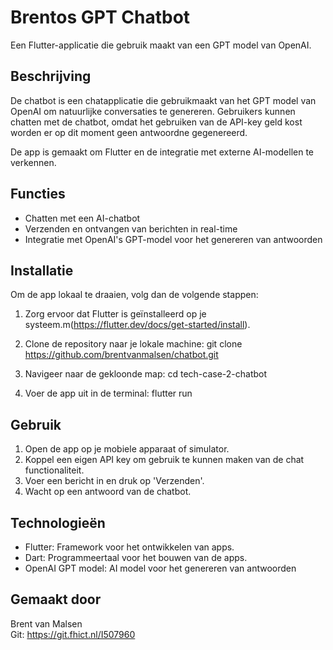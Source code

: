 # Brentos GPT Chatbot

Een Flutter-applicatie die gebruik maakt van een GPT model van OpenAI.

## Beschrijving

De chatbot is een chatapplicatie die gebruikmaakt van het GPT model van OpenAI om natuurlijke conversaties te genereren. Gebruikers kunnen chatten met de chatbot, omdat het gebruiken van de API-key geld kost worden er op dit moment geen antwoordne gegenereerd.

De app is gemaakt om Flutter en de integratie met externe AI-modellen te verkennen.

## Functies

- Chatten met een AI-chatbot
- Verzenden en ontvangen van berichten in real-time
- Integratie met OpenAI's GPT-model voor het genereren van antwoorden

## Installatie

Om de app lokaal te draaien, volg dan de volgende stappen:

1. Zorg ervoor dat Flutter is geïnstalleerd op je systeem.m(https://flutter.dev/docs/get-started/install).

2. Clone de repository naar je lokale machine:
   git clone https://github.com/brentvanmalsen/chatbot.git

3. Navigeer naar de gekloonde map:
cd tech-case-2-chatbot

4. Voer de app uit in de terminal:
flutter run

## Gebruik

1. Open de app op je mobiele apparaat of simulator.
2. Koppel een eigen API key om gebruik te kunnen maken van de chat functionaliteit.
3. Voer een bericht in en druk op 'Verzenden'.
4. Wacht op een antwoord van de chatbot.

## Technologieën

* Flutter: Framework voor het ontwikkelen van apps.
* Dart: Programmeertaal voor het bouwen van de apps.
* OpenAI GPT model: AI model voor het genereren van antwoorden

## Gemaakt door

Brent van Malsen  
Git: https://git.fhict.nl/I507960


